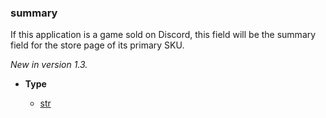 ### summary [](https://discordpy.readthedocs.io/en/v1.7.3/api.html#discord.AppInfo.summary)

If this application is a game sold on Discord, this field will be the summary field for the store page of its primary SKU.

*New in version 1.3.*

- **Type**

	- [str](https://docs.python.org/3/library/stdtypes.html#str "(in Python v3.9)")

